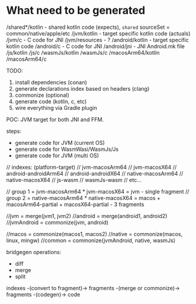 # What need to be generated

/shared*/kotlin - shared kotlin code (expects), `shared` sourceSet = common/native/apple/etc
/jvm/kotlin - target specific kotlin code (actuals)
/jvm/c - C code for JNI
/jvm/resources - ?
/android/kotlin - target specific kotlin code
/android/c - C code for JNI
/android/jni - JNI Android.mk file
/js/kotlin
/js/c
/wasmJs/kotlin
/wasmJs/c
/macosArm64/kotlin
/macosArm64/c

TODO:

1. install dependencies (conan)
2. generate declarations index based on headers (clang)
3. commonize (optional)
4. generate code (kotlin, c, etc)
5. wire everything via Gradle plugin

POC: JVM target for both JNI and FFM.

steps:

* generate code for JVM (current OS)
* generate code for WasmWasi/WasmJs/Js
* generate code for JVM (multi OS)

// indexes: (platform-target)
// jvm-macosArm64
// jvm-macosX64
// android-androidArm64
// android-androidX64
// native-macosArm64
// native-macosX64
// js-wasm
// wasmJs-wasm
// etc...

// group 1 = jvm-macosArm64 * jvm-macosX64 = jvm - single fragment
// group 2 = native-macosArm64 * native-macosX64 = macos + macosArm64-partial + macosX64-partial - 3 fragments

//jvm = merge(jvm1, jvm2)
//android = merge(android1, android2)
//jvmAndroid = commonize(jvm, android)

//macos = commonize(macos1, macos2)
//native = commonize(macos, linux, mingw)
//common = commonize(jvmAndroid, native, wasmJs)

bridgegen operations:

* diff
* merge
* split

indexes -(convert to fragment)-> fragments -(merge or commonize)-> fragments -(codegen)-> code
